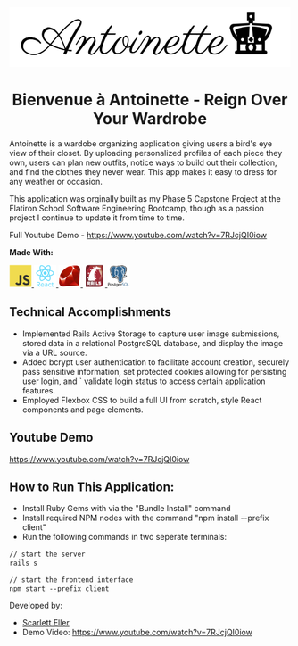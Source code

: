 <p align="center">
<img src='Antoinette Wardrobe.PNG' width='700'>
</p>

<h1 align="center">Bienvenue à Antoinette - Reign Over Your Wardrobe</h1>

<p>Antoinette is a wardobe organizing application giving users a bird's eye view of their closet. By uploading personalized profiles of each piece they own, users
  can plan new outfits, notice ways to build out their collection, and find the clothes they never wear. This app makes it easy to dress for any weather or occasion.</p>
<p>This application was orginally built as my Phase 5 Capstone Project at the Flatiron School Software Engineering Bootcamp, though as a passion project I continue to update it from time to time.</p>

Full Youtube Demo - https://www.youtube.com/watch?v=7RJcjQI0iow

**Made With:** 

<a href="https://developer.mozilla.org/en-US/docs/Web/JavaScript" target="_blank" rel="noreferrer"> <img src="https://raw.githubusercontent.com/devicons/devicon/master/icons/javascript/javascript-original.svg" alt="javascript" width="40" height="40"/> </a> 
  <a href="https://reactjs.org/" target="_blank" rel="noreferrer"> <img src="https://raw.githubusercontent.com/devicons/devicon/master/icons/react/react-original-wordmark.svg" alt="react" width="40" height="40"/> </a> 
  <a href="https://www.ruby-lang.org/en/" target="_blank" rel="noreferrer"> <img src="https://raw.githubusercontent.com/devicons/devicon/master/icons/ruby/ruby-original.svg" alt="ruby" width="40" height="40"/> </a>
   <a href="https://rubyonrails.org" target="_blank" rel="noreferrer"> <img src="https://raw.githubusercontent.com/devicons/devicon/master/icons/rails/rails-original-wordmark.svg" alt="rails" width="40" height="40"/> </a> 
    <a href="https://www.postgresql.org" target="_blank" rel="noreferrer"> <img src="https://raw.githubusercontent.com/devicons/devicon/master/icons/postgresql/postgresql-original-wordmark.svg" alt="postgresql" width="40" height="40"/> </a>

## Technical Accomplishments

* Implemented Rails Active Storage to capture user image submissions, stored data in a relational PostgreSQL database, and display the image via a URL source. 
* Added bcrypt user authentication to facilitate account creation, securely pass sensitive information, set protected cookies allowing for persisting user login, and ` validate login status to access certain application features.
* Employed Flexbox CSS to build a full UI from scratch, style React components and page elements. 

## Youtube Demo
https://www.youtube.com/watch?v=7RJcjQI0iow

## How to Run This Application:
* Install Ruby Gems with via the "Bundle Install" command
* Install required NPM nodes with the command "npm install --prefix client"
* Run the following commands in two seperate terminals:

```
// start the server
rails s 
```

```
// start the frontend interface
npm start --prefix client 
```

Developed by: 
* [Scarlett Eller](https://github.com/ScarlettEller1715) 
* Demo Video: https://www.youtube.com/watch?v=7RJcjQI0iow
